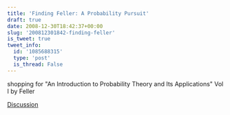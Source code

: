 ```yaml
---
title: 'Finding Feller: A Probability Pursuit'
draft: true
date: 2008-12-30T18:42:37+00:00
slug: '200812301842-finding-feller'
is_tweet: true
tweet_info:
  id: '1085688315'
  type: 'post'
  is_thread: False
---
```




shopping for "An Introduction to Probability Theory and Its Applications" Vol I by Feller

[Discussion](https://x.com/sytelus/status/1085688315)
